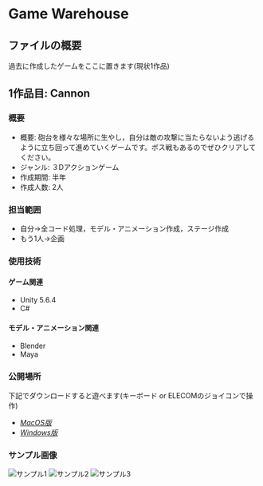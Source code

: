 # Game Warehouse
## ファイルの概要
過去に作成したゲームをここに置きます(現状1作品)

## 1作品目: Cannon
### 概要
* 概要: 砲台を様々な場所に生やし，自分は敵の攻撃に当たらないよう逃げるように立ち回って進めていくゲームです。ボス戦もあるのでぜひクリアしてください。
* ジャンル: ３Dアクションゲーム
* 作成期間: 半年
* 作成人数: 2人

### 担当範囲
* 自分→全コード処理，モデル・アニメーション作成，ステージ作成
* もう1人→企画

### 使用技術
#### ゲーム関連
* Unity 5.6.4
* C#

#### モデル・アニメーション関連
* Blender
* Maya

### 公開場所
下記でダウンロードすると遊べます(キーボード or ELECOMのジョイコンで操作)

* [*MacOS版*](https://drive.google.com/open?id=1DUQVdnhTHa7neT7xBbExi40uEGe_NLE3)
* [*Windows版*](https://drive.google.com/open?id=1_76dCtj9TfSU7hp5Kz--iNswPFsNEfV3)

### サンプル画像
![サンプル1](https://user-images.githubusercontent.com/22866483/73369104-6957bd80-42f5-11ea-829f-6a758c74c91d.png)
![サンプル2](https://user-images.githubusercontent.com/22866483/73369479-04e92e00-42f6-11ea-86ae-1f0a0baaf546.png)
![サンプル3](https://user-images.githubusercontent.com/22866483/73369562-234f2980-42f6-11ea-89eb-a3211a13bc43.png)
